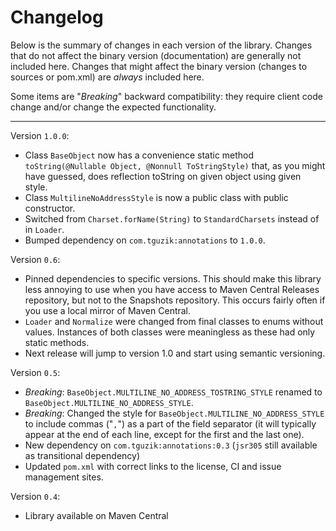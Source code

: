 Changelog
=========

Below is the summary of changes in each version of the library. Changes that do
not affect the binary version (documentation) are generally not included here.
Changes that might affect the binary version (changes to sources or pom.xml) are
*always* included here.

Some items are "*Breaking*" backward compatibility: they require client code
change and/or change the expected functionality.

-----

Version `1.0.0`:
* Class `BaseObject` now has a convenience static method 
  `toString(@Nullable Object, @Nonnull ToStringStyle)` that, as you might have 
  guessed, does reflection toString on given object using given style.
* Class `MultilineNoAddressStyle` is now a public class with public constructor.
* Switched from `Charset.forName(String)` to `StandardCharsets` instead of 
  in `Loader`.
* Bumped dependency on `com.tguzik:annotations` to `1.0.0`.


Version `0.6`:
* Pinned dependencies to specific versions. This should make this library less
  annoying to use when you have access to Maven Central Releases repository,
  but not to the Snapshots repository. This occurs fairly often if you use a
  local mirror of Maven Central.
* `Loader` and `Normalize` were changed from final classes to enums without
  values. Instances of both classes were meaningless as these had only static
  methods.
* Next release will jump to version 1.0 and start using semantic versioning.


Version `0.5`:
* *Breaking*: `BaseObject.MULTILINE_NO_ADDRESS_TOSTRING_STYLE` renamed to
  `BaseObject.MULTILINE_NO_ADDRESS_STYLE`.
* *Breaking*: Changed the style for `BaseObject.MULTILINE_NO_ADDRESS_STYLE` to
  include commas ("`,`") as a part of the field separator (it will typically
  appear at the end of each line, except for the first and the last one).
* New dependency on `com.tguzik:annotations:0.3` (`jsr305` still available as
  transitional dependency)
* Updated `pom.xml` with correct links to the license, CI and issue management
  sites.


Version `0.4`:
* Library available on Maven Central
